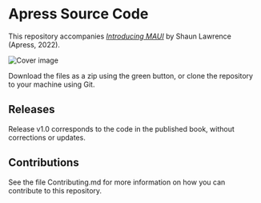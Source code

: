 # Apress Source Code

This repository accompanies [*Introducing MAUI*](https://www.link.springer.com/book/10.1007/%eisbn%) by Shaun Lawrence (Apress, 2022).

[comment]: #cover
![Cover image](%isbn%.jpg)

Download the files as a zip using the green button, or clone the repository to your machine using Git.

## Releases

Release v1.0 corresponds to the code in the published book, without corrections or updates.

## Contributions

See the file Contributing.md for more information on how you can contribute to this repository.
